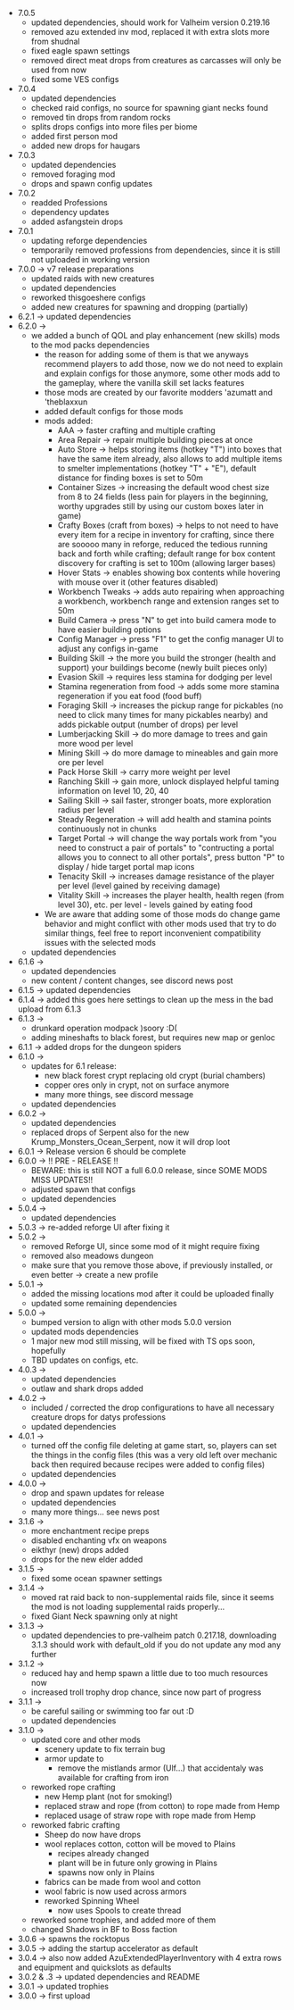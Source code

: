 * 7.0.5
    * updated dependencies, should work for Valheim version 0.219.16
    * removed azu extended inv mod, replaced it with extra slots more from shudnal
    * fixed eagle spawn settings
    * removed direct meat drops from creatures as carcasses will only be used from now
    * fixed some VES configs
* 7.0.4
    * updated dependencies
    * checked raid configs, no source for spawning giant necks found
    * removed tin drops from random rocks
    * splits drops configs into more files per biome
    * added first person mod
    * added new drops for haugars
* 7.0.3 
    * updated dependencies
    * removed foraging mod
    * drops and spawn config updates
* 7.0.2
    * readded Professions
    * dependency updates
    * added asfangstein drops
* 7.0.1
    * updating reforge dependencies
    * temporarily removed professions from dependencies, since it is still not uploaded in working version
* 7.0.0 -> v7 release preparations
    * updated raids with new creatures
    * updated dependencies
    * reworked thisgoeshere configs
    * added new creatures for spawning and dropping (partially)
* 6.2.1 -> updated dependencies
* 6.2.0 ->
    * we added a bunch of QOL and play enhancement (new skills) mods to the mod packs dependencies
        * the reason for adding some of them is that we anyways recommend players to add those, now we do not need to explain and explain configs for those anymore, some other mods add to the gameplay, where the vanilla skill set lacks features
        * those mods are created by our favorite modders 'azumatt and 'theblaxxun 
        * added default configs for those mods
        * mods added:
            * AAA -> faster crafting and multiple crafting
            * Area Repair -> repair multiple building pieces at once
            * Auto Store -> helps storing items (hotkey "T") into boxes that have the same item already, also allows to add multiple items to smelter implementations (hotkey "T" + "E"), default distance for finding boxes is set to 50m
            * Container Sizes -> increasing the default wood chest size from 8 to 24 fields (less pain for players in the beginning, worthy upgrades still by using our custom boxes later in game)
            * Crafty Boxes (craft from boxes) -> helps to not need to have every item for a recipe in inventory for crafting, since there are sooooo many in reforge, reduced the tedious running back and forth while crafting; default range for box content discovery for crafting is set to 100m (allowing larger bases)
            * Hover Stats -> enables showing box contents while hovering with mouse over it (other features disabled)
            * Workbench Tweaks -> adds auto repairing when approaching a workbench, workbench range and extension ranges set to 50m
            * Build Camera -> press "N" to get into build camera mode to have easier building options
            * Config Manager -> press "F1" to get the config manager UI to adjust any configs in-game
            * Building Skill -> the more you build the stronger (health and support) your buildings become (newly built pieces only)
            * Evasion Skill -> requires less stamina for dodging per level
            * Stamina regeneration from food -> adds some more stamina regeneration if you eat food (food buff)
            * Foraging Skill -> increases the pickup range for pickables (no need to click many times for many pickables nearby) and adds pickable output (number of drops) per level
            * Lumberjacking Skill -> do more damage to trees and gain more wood per level
            * Mining Skill -> do more damage to mineables and gain more ore per level
            * Pack Horse Skill -> carry more weight per level
            * Ranching Skill -> gain more, unlock displayed helpful taming information on level 10, 20, 40
            * Sailing Skill -> sail faster, stronger boats, more exploration radius per level
            * Steady Regeneration -> will add health and stamina points continuously not in chunks
            * Target Portal -> will change the way portals work from "you need to construct a pair of portals" to "contructing a portal allows you to connect to all other portals", press button "P" to display / hide target portal map icons
            * Tenacity Skill -> increases damage resistance of the player per level (level gained by receiving damage)
            * Vitality Skill -> increases the player health, health regen (from level 30), etc. per level - levels gained by eating food
        * We are aware that adding some of those mods do change game behavior and might conflict with other mods used that try to do similar things, feel free to report inconvenient compatibility issues with the selected mods
    * updated dependencies
* 6.1.6 -> 
    * updated dependencies
    * new content / content changes, see discord news post
* 6.1.5 -> updated dependencies
* 6.1.4 -> added this goes here settings to clean up the mess in the bad upload from 6.1.3
* 6.1.3 ->
    * drunkard operation modpack )soory :D(
    * adding mineshafts to black forest, but requires new map or genloc
* 6.1.1 -> added drops for the dungeon spiders
* 6.1.0 ->
    * updates for 6.1 release:
        * new black forest crypt replacing old crypt (burial chambers)
        * copper ores only in crypt, not on surface anymore
        * many more things, see discord message
    * updated dependencies
* 6.0.2 ->
    * updated dependencies
    * replaced drops of Serpent also for the new Krump_Monsters_Ocean_Serpent, now it will drop loot
* 6.0.1 -> Release version 6 should be complete
* 6.0.0 -> !! PRE - RELEASE !!
    * BEWARE: this is still NOT a full 6.0.0 release, since SOME MODS MISS UPDATES!!
    * adjusted spawn that configs
    * updated dependencies
* 5.0.4 ->
    * updated dependencies
* 5.0.3 -> re-added reforge UI after fixing it
* 5.0.2 ->
    * removed Reforge UI, since some mod of it might require fixing
    * removed also meadows dungeon
    * make sure that you remove those above, if previously installed, or even better -> create a new profile
* 5.0.1 ->
    * added the missing locations mod after it could be uploaded finally
    * updated some remaining dependencies
* 5.0.0 ->
    * bumped version to align with other mods 5.0.0 version
    * updated mods dependencies
    * 1 major new mod still missing, will be fixed with TS ops soon, hopefully
    * TBD updates on configs, etc.
* 4.0.3 ->
    * updated dependencies
    * outlaw and shark drops added
* 4.0.2 ->
    * included / corrected the drop configurations to have all necessary creature drops for datys professions
    * updated dependencies
* 4.0.1 -> 
    * turned off the config file deleting at game start, so, players can set the things in the config files (this was a very old left over mechanic back then required because recipes were added to config files)
    * updated dependencies
* 4.0.0 ->
    * drop and spawn updates for release
    * updated dependencies
    * many more things... see news post
* 3.1.6 ->
    * more enchantment recipe preps
    * disabled enchanting vfx on weapons
    * eikthyr (new) drops added
    * drops for the new elder added
* 3.1.5 ->
    * fixed some ocean spawner settings
* 3.1.4 ->
    * moved rat raid back to non-supplemental raids file, since it seems the mod is not loading supplemental raids properly...
    * fixed Giant Neck spawning only at night
* 3.1.3 ->
    * updated dependencies to pre-valheim patch 0.217.18, downloading 3.1.3 should work with default_old if you do not update any mod any further
* 3.1.2 ->
    * reduced hay and hemp spawn a little due to too much resources now
    * increased troll trophy drop chance, since now part of progress
* 3.1.1 -> 
    * be careful sailing or swimming too far out :D
    * updated dependencies
* 3.1.0 -> 
    * updated core and other mods
        * scenery update to fix terrain bug
        * armor update to 
            * remove the mistlands armor (Ulf...) that accidentaly was available for crafting from iron
    * reworked rope crafting
        * new Hemp plant (not for smoking!)
        * replaced straw and rope (from cotton) to rope made from Hemp
        * replaced usage of straw rope with rope made from Hemp
    * reworked fabric crafting
        * Sheep do now have drops
        * wool replaces cotton, cotton will be moved to Plains
            * recipes already changed
            * plant will be in future only growing in Plains
            * spawns now only in Plains
        * fabrics can be made from wool and cotton
        * wool fabric is now used across armors
        * reworked Spinning Wheel
            * now uses Spools to create thread
    * reworked some trophies, and added more of them
    * changed Shadows in BF to Boss faction
* 3.0.6 -> spawns the rocktopus
* 3.0.5 -> adding the startup accelerator as default
* 3.0.4 -> also now added AzuExtendedPlayerInventory with 4 extra rows and equipment and quickslots as defaults
* 3.0.2 & .3 -> updated dependencies and README
* 3.0.1 -> updated trophies
* 3.0.0 -> first upload
